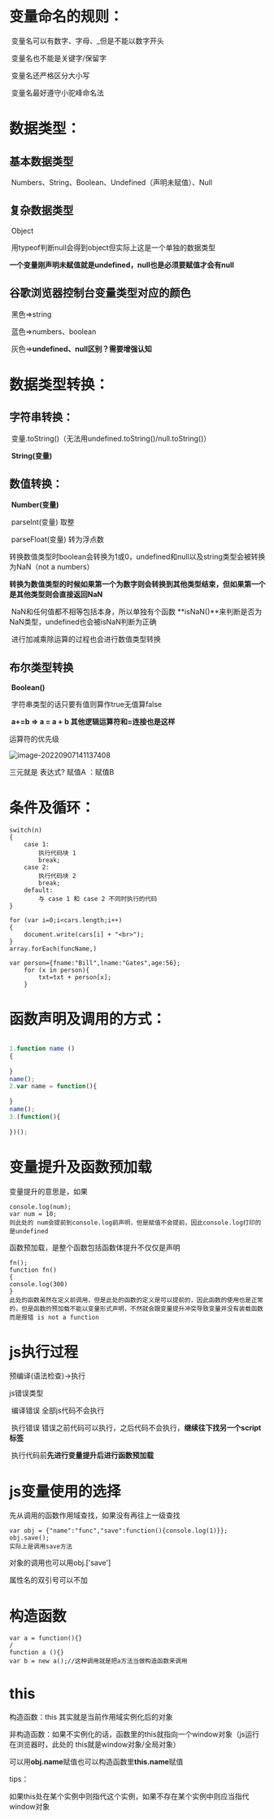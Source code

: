 # 变量命名的规则：

​	变量名可以有数字、字母、_但是不能以数字开头

​	变量名也不能是关键字/保留字

​	变量名还严格区分大小写

​	变量名最好遵守小驼峰命名法



# 数据类型：

## 	基本数据类型

​	Numbers、String、Boolean、Undefined（声明未赋值）、Null

## 	复杂数据类型

​	Object	

​	用typeof判断null会得到object但实际上这是一个单独的数据类型

​	**一个变量刚声明未赋值就是undefined，null也是必须要赋值才会有null**

## 	谷歌浏览器控制台变量类型对应的颜色

​	黑色=>string

​	蓝色=>numbers、boolean

​	灰色=>**undefined、null区别？需要增强认知**

# 数据类型转换：

## 	字符串转换：

​		变量.toString()（无法用undefined.toString()/null.toString()）

​		**String(变量)**

## 	数值转换：

​		**Number(变量)**

​		parseInt(变量) 取整

​		parseFloat(变量) 转为浮点数

​		转换数值类型时boolean会转换为1或0，undefined和null以及string类型会被转换为NaN（not a numbers）

​		**转换为数值类型的时候如果第一个为数字则会转换到其他类型结束，但如果第一个是其他类型则会直接返回NaN**

​		NaN和任何值都不相等包括本身，所以单独有个函数 **isNaN()**来判断是否为NaN类型，undefined也会被isNaN判断为正确

​		进行加减乘除运算的过程也会进行数值类型转换

## 	布尔类型转换

​		**Boolean()**

​		字符串类型的话只要有值则算作true无值算false

​		**a+=b => a = a + b 其他逻辑运算符和=连接也是这样**

运算符的优先级

![image-20220907141137408](C:\Users\Administrator\AppData\Roaming\Typora\typora-user-images\image-20220907141137408.png)

三元就是 表达式? 赋值A ：赋值B

# 条件及循环：

```
switch(n)
{
    case 1:
        执行代码块 1
        break;
    case 2:
        执行代码块 2
        break;
    default:
        与 case 1 和 case 2 不同时执行的代码
}
```

```
for (var i=0;i<cars.length;i++)
{ 
    document.write(cars[i] + "<br>");
}
array.forEach(funcName,)
```

```
var person={fname:"Bill",lname:"Gates",age:56}; 
	for (x in person){
		txt=txt + person[x];
	}
```

# 函数声明及调用的方式：

```js

1.function name ()
{
    
}
name();
2.var name = function(){
    
}
name();
3.(function(){
    
})();

```

# 变量提升及函数预加载

变量提升的意思是，如果

```
console.log(num);
var num = 10;
则此处的 num会提前到console.log前声明，但是赋值不会提前，因此console.log打印的是undefined
```

函数预加载，是整个函数包括函数体提升不仅仅是声明

```
fn();
function fn()
{
console.log(300)
}
此处的函数虽然在定义前调用，但是此处的函数的定义是可以提前的，因此函数的使用也是正常的，但是函数的预加载不能以变量形式声明，不然就会跟变量提升冲突导致变量并没有装载函数而是报错 is not a function
```

# js执行过程

预编译(语法检查)->执行

js错误类型

​	编译错误 全部js代码不会执行

​	执行错误 错误之前代码可以执行，之后代码不会执行，**继续往下找另一个script标签**

​	执行代码前**先进行变量提升后进行函数预加载**



# js变量使用的选择

先从调用的函数作用域查找，如果没有再往上一级查找

```
var obj = {"name":"func","save":function(){console.log(1)}};
obj.save();
实际上是调用save方法
```

对象的调用也可以用obj.['save']

属性名的双引号可以不加

# 构造函数

```
var a = function(){}
/
function a (){}
var b = new a();//这种调用就是把a方法当做构造函数来调用
```

# this

构造函数：this 其实就是当前作用域实例化后的对象

非构造函数：如果不实例化的话，函数里的this就指向一个window对象（js运行在浏览器时，此处的	this就是window对象/全局对象）

可以用**obj.name**赋值也可以构造函数里**this.name**赋值

tips：

​	如果this处在某个实例中则指代这个实例，如果不存在某个实例中则应当指代window对象	